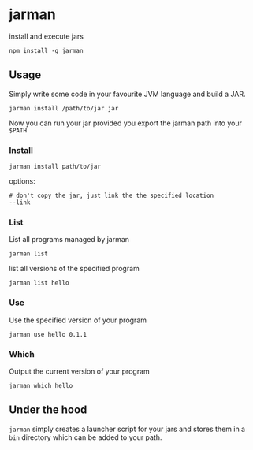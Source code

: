 # jarman

install and execute jars

```
npm install -g jarman
```

## Usage

Simply write some code in your favourite JVM language and build a JAR.

```
jarman install /path/to/jar.jar
```

Now you can run your jar provided you export the jarman path into your `$PATH`

### Install

```
jarman install path/to/jar
```

options:
```
# don't copy the jar, just link the the specified location
--link
```

### List

List all programs managed by jarman
```
jarman list
```

list all versions of the specified program
```
jarman list hello
```

### Use

Use the specified version of your program

```
jarman use hello 0.1.1
```

### Which

Output the current version of your program

```
jarman which hello
```

## Under the hood

`jarman` simply creates a launcher script for your jars and stores them in a `bin` directory which can be added to your path.
